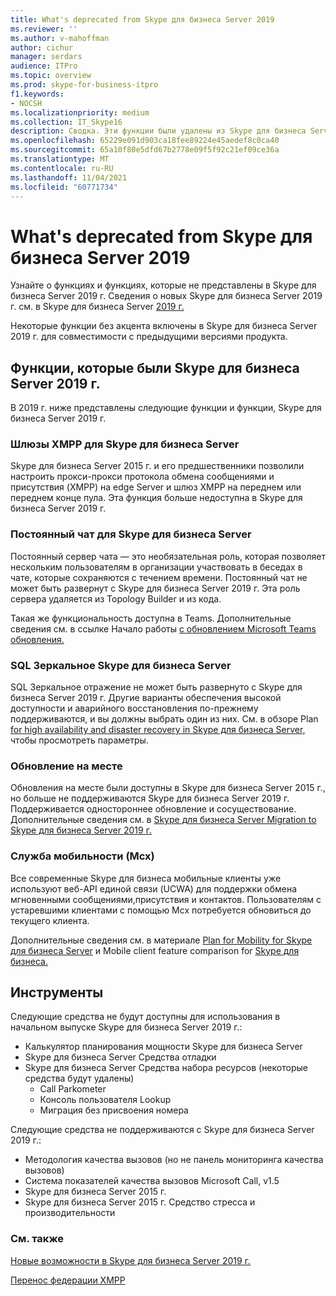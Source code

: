 ```yaml
---
title: What's deprecated from Skype для бизнеса Server 2019
ms.reviewer: ''
ms.author: v-mahoffman
author: cichur
manager: serdars
audience: ITPro
ms.topic: overview
ms.prod: skype-for-business-itpro
f1.keywords:
- NOCSH
ms.localizationpriority: medium
ms.collection: IT_Skype16
description: Сводка. Эти функции были удалены из Skype для бизнеса Server 2019 г.
ms.openlocfilehash: 65229e091d903ca18fee89224e45aedef8c0ca40
ms.sourcegitcommit: 65a10f80e5dfd67b2778e09f5f92c21ef09ce36a
ms.translationtype: MT
ms.contentlocale: ru-RU
ms.lasthandoff: 11/04/2021
ms.locfileid: "60771734"
---
```

# <a name="whats-deprecated-from-skype-for-business-server-2019"></a>What's deprecated from Skype для бизнеса Server 2019

Узнайте о функциях и функциях, которые не представлены в Skype для бизнеса Server 2019 г. Сведения о новых Skype для бизнеса Server 2019 г. см. в Skype для бизнеса Server [2019 г.](whats-new.md)

Некоторые функции без акцента включены в Skype для бизнеса Server 2019 г. для совместимости с предыдущими версиями продукта.

## <a name="features-deprecated-in-skype-for-business-server-2019"></a>Функции, которые были Skype для бизнеса Server 2019 г. 

В 2019 г. ниже представлены следующие функции и функции, Skype для бизнеса Server 2019 г.

### <a name="xmpp-gateways-for-skype-for-business-server"></a>Шлюзы XMPP для Skype для бизнеса Server

Skype для бизнеса Server 2015 г. и его предшественники позволили настроить прокси-прокси протокола обмена сообщениями и присутствия (XMPP) на edge Server и шлюз XMPP на переднем или переднем конце пула. Эта функция больше недоступна в Skype для бизнеса Server 2019 г.

### <a name="persistent-chat-for-skype-for-business-server"></a>Постоянный чат для Skype для бизнеса Server

Постоянный сервер чата — это необязательная роль, которая позволяет нескольким пользователям в организации участвовать в беседах в чате, которые сохраняются с течением времени. Постоянный чат не может быть развернут с Skype для бизнеса Server 2019 г. Эта роль сервера удаляется из Topology Builder и из кода. 

Такая же функциональность доступна в Teams. Дополнительные сведения см. в ссылке Начало работы [с обновлением Microsoft Teams обновления.](/microsoftteams/upgrade-start-here)

### <a name="sql-mirroring-for-skype-for-business-server"></a>SQL Зеркальное Skype для бизнеса Server

SQL Зеркальное отражение не может быть развернуто с Skype для бизнеса Server 2019 г. Другие варианты обеспечения высокой доступности и аварийного восстановления по-прежнему поддерживаются, и вы должны выбрать один из них. См. в обзоре Plan [for high availability and disaster recovery in Skype для бизнеса Server,](../SfbServer/plan-your-deployment/high-availability-and-disaster-recovery/high-availability-and-disaster-recovery.md) чтобы просмотреть параметры.

### <a name="in-place-upgrades"></a>Обновление на месте 

Обновления на месте были доступны в Skype для бизнеса Server 2015 г., но больше не поддерживаются Skype для бизнеса Server 2019 г. Поддерживается одностороннее обновление и сосуществование. Дополнительные сведения см. в [Skype для бизнеса Server Migration to Skype для бизнеса Server 2019 г.](migration/migration-to-skype-for-business-server-2019.md)

### <a name="mobility-service-mcx"></a>Служба мобильности (Mcx)

Все современные Skype для бизнеса мобильные клиенты уже используют веб-API единой связи (UCWA) для поддержки обмена мгновенными сообщениями,присутствия и контактов. Пользователям с устаревшими клиентами с помощью Mcx потребуется обновиться до текущего клиента.

Дополнительные сведения см. в материале [Plan for Mobility for Skype для бизнеса Server](../SfbServer/plan-your-deployment/mobility.md) и Mobile client feature comparison for [Skype для бизнеса.](../SfbServer/plan-your-deployment/clients-and-devices/mobile-feature-comparison.md)

## <a name="tools"></a>Инструменты

Следующие средства не будут доступны для использования в начальном выпуске Skype для бизнеса Server 2019 г.:

- Калькулятор планирования мощности Skype для бизнеса Server
- Skype для бизнеса Server Средства отладки
- Skype для бизнеса Server Средства набора ресурсов (некоторые средства будут удалены)
    - Call Parkometer
    - Консоль пользователя Lookup
    - Миграция без присвоения номера

Следующие средства не поддерживаются с Skype для бизнеса Server 2019 г.:

- Методология качества вызовов (но не панель мониторинга качества вызовов)
- Система показателей качества вызовов Microsoft Call, v1.5
- Skype для бизнеса Server 2015 г.
- Skype для бизнеса Server 2015 г. Средство стресса и производительности

### <a name="see-also"></a>См. также

[Новые возможности в Skype для бизнеса Server 2019 г.](whats-new.md)

[Перенос федерации XMPP](migration/migrating-xmpp-federation.md)
